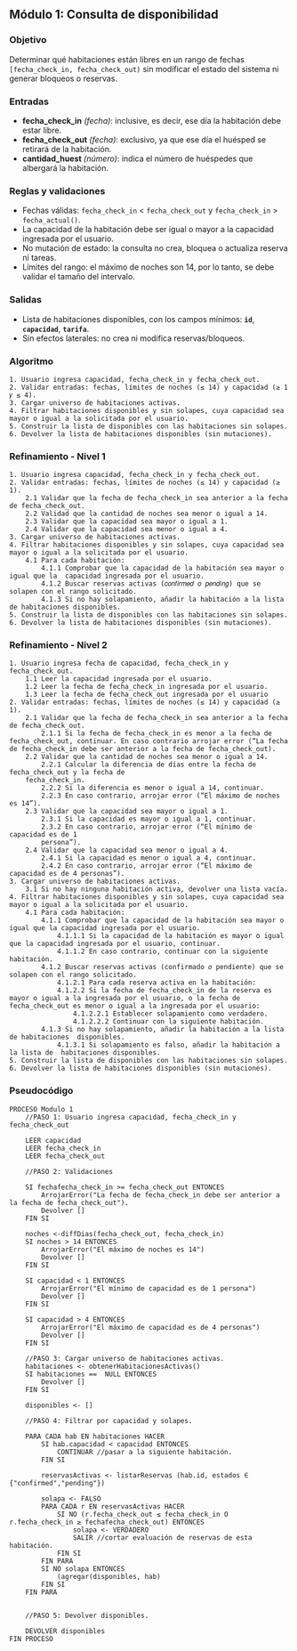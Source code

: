 ## Módulo 1: Consulta de disponibilidad

### Objetivo

Determinar qué habitaciones están libres en un rango de fechas `[fecha_check_in, fecha_check_out)` sin modificar el estado del sistema ni generar bloqueos o reservas.

### Entradas

- **fecha_check_in** _(fecha)_: inclusive, es decir, ese día la habitación debe estar libre.
- **fecha_check_out** _(fecha)_: exclusivo, ya que ese día el huésped se retirará de la habitación.
- **cantidad_huest** _(número)_: indica el número de huéspedes que albergará la habitación.

### Reglas y validaciones

- Fechas válidas: `fecha_check_in` < `fecha_check_out` y `fecha_check_in` > `fecha_actual()`. 
- La capacidad de la habitación debe ser igual o mayor a la capacidad ingresada por el usuario.
- No mutación de estado: la consulta no crea, bloquea o actualiza reserva ni tareas. 
- Límites del rango: el máximo de noches son 14, por lo tanto, se debe validar el tamaño del intervalo. 

### Salidas

- Lista de habitaciones disponibles, con los campos mínimos: **`id`**, **`capacidad`**, **`tarifa`**.
- Sin efectos laterales: no crea ni modifica reservas/bloqueos.

### Algoritmo

```text
1. Usuario ingresa capacidad, fecha_check_in y fecha_check_out. 
2. Validar entradas: fechas, límites de noches (≤ 14) y capacidad (≥ 1 𝑦 ≤ 4). 
3. Cargar universo de habitaciones activas. 
4. Filtrar habitaciones disponibles y sin solapes, cuya capacidad sea mayor o igual a la solicitada por el usuario. 
5. Construir la lista de disponibles con las habitaciones sin solapes.
6. Devolver la lista de habitaciones disponibles (sin mutaciones).
```

### Refinamiento - Nivel 1

```text
1. Usuario ingresa capacidad, fecha_check_in y fecha_check_out. 
2. Validar entradas: fechas, límites de noches (≤ 14) y capacidad (≥ 1). 
    2.1 Validar que la fecha de fecha_check_in sea anterior a la fecha de fecha_check_out. 
    2.2 Validad que la cantidad de noches sea menor o igual a 14. 
    2.3 Validar que la capacidad sea mayor o igual a 1. 
    2.4 Validar que la capacidad sea menor o igual a 4. 
3. Cargar universo de habitaciones activas. 
4. Filtrar habitaciones disponibles y sin solapes, cuya capacidad sea mayor o igual a la solicitada por el usuario. 
    4.1 Para cada habitación: 
        4.1.1 Comprobar que la capacidad de la habitación sea mayor o igual que la  capacidad ingresada por el usuario. 
        4.1.2 Buscar reservas activas (𝑐𝑜𝑛𝑓𝑖𝑟𝑚𝑒𝑑 𝑜 𝑝𝑒𝑛𝑑𝑖𝑛𝑔) que se solapen con el rango solicitado.
        4.1.3 Si no hay solapamiento, añadir la habitación a la lista de habitaciones disponibles. 
5. Construir la lista de disponibles con las habitaciones sin solapes. 
6. Devolver la lista de habitaciones disponibles (sin mutaciones).
```

### Refinamiento - Nivel 2

```text
1. Usuario ingresa fecha de capacidad, fecha_check_in y fecha_check_out. 
    1.1 Leer la capacidad ingresada por el usuario. 
    1.2 Leer la fecha de fecha_check_in ingresada por el usuario. 
    1.3 Leer la fecha de fecha_check_out ingresada por el usuario
2. Validar entradas: fechas, límites de noches (≤ 14) y capacidad (≥ 1). 
    2.1 Validar que la fecha de fecha_check_in sea anterior a la fecha de fecha_check_out. 
        2.1.1 Si la fecha de fecha_check_in es menor a la fecha de fecha_check_out, continuar. En caso contrario arrojar error (“La fecha de fecha_check_in debe ser anterior a la fecha de fecha_check_out). 
    2.2 Validar que la cantidad de noches sea menor o igual a 14. 
        2.2.1 Calcular la diferencia de días entre la fecha de fecha_check_out y la fecha de 
    fecha_check_in. 
        2.2.2 Si la diferencia es menor o igual a 14, continuar.  
        2.2.3 En caso contrario, arrojar error (“El máximo de noches es 14”). 
    2.3 Validar que la capacidad sea mayor o igual a 1. 
        2.3.1 Si la capacidad es mayor o igual a 1, continuar.  
        2.3.2 En caso contrario, arrojar error (“El mínimo de capacidad es de 1 
        persona”). 
    2.4 Validar que la capacidad sea menor o igual a 4. 
        2.4.1 Si la capacidad es menor o igual a 4, continuar.  
        2.4.2 En caso contrario, arrojar error (“El máximo de capacidad es de 4 personas”). 
3. Cargar universo de habitaciones activas. 
    3.1 Si no hay ninguna habitación activa, devolver una lista vacía. 
4. Filtrar habitaciones disponibles y sin solapes, cuya capacidad sea mayor o igual a la solicitada por el usuario. 
    4.1 Para cada habitación: 
        4.1.1 Comprobar que la capacidad de la habitación sea mayor o igual que la capacidad ingresada por el usuario.
            4.1.1.1 Si la capacidad de la habitación es mayor o igual que la capacidad ingresada por el usuario, continuar.  
            4.1.1.2 En caso contrario, continuar con la siguiente habitación. 
        4.1.2 Buscar reservas activas (confirmado 𝑜 pendiente) que se solapen con el rango solicitado. 
            4.1.2.1 Para cada reserva activa en la habitación: 
            4.1.2.2 Si la fecha de fecha_check_in de la reserva es mayor o igual a la ingresada por el usuario, o la fecha de fecha_check_out es menor o igual a la ingresada por el usuario: 
                4.1.2.2.1 Establecer solapamiento como verdadero. 
                4.1.2.2.2 Continuar con la siguiente habitación. 
        4.1.3 Si no hay solapamiento, añadir la habitación a la lista de habitaciones  disponibles. 
            4.1.3.1 Si solapamiento es falso, añadir la habitación a la lista de  habitaciones disponibles. 
5. Construir la lista de disponibles con las habitaciones sin solapes. 
6. Devolver la lista de habitaciones disponibles (sin mutaciones).
```
### Pseudocódigo

```pseudo
PROCESO Modulo 1
	//PASO 1: Usuario ingresa capacidad, fecha_check_in y fecha_check_out

	LEER capacidad
	LEER fecha_check_in
	LEER fecha_check_out

	//PASO 2: Validaciones

	SI fechafecha_check_in >= fecha_check_out ENTONCES
		ArrojarError("La fecha de fecha_check_in debe ser anterior a la fecha de fecha_check_out").
		Devolver []
	FIN SI

	noches <-diffDias(fecha_check_out, fecha_check_in)
	SI noches > 14 ENTONCES
		ArrojarError("El máximo de noches es 14")
		Devolver []
	FIN SI

	SI capacidad < 1 ENTONCES
		ArrojarError("El mínimo de capacidad es de 1 persona")
		Devolver []
	FIN SI

	SI capacidad > 4 ENTONCES
		ArrojarError("El máximo de capacidad es de 4 personas")
		Devolver []
	FIN SI 

	//PASO 3: Cargar universo de habitaciones activas.
	habitaciones <- obtenerHabitacionesActivas()
	SI habitaciones ==  NULL ENTONCES
		Devolver []
	FIN SI

	disponibles <- []

	//PASO 4: Filtrar por capacidad y solapes.

	PARA CADA hab EN habitaciones HACER
		SI hab.capacidad < capacidad ENTONCES
			CONTINUAR //pasar a la siguiente habitación.
		FIN SI

		reservasActivas <- listarReservas (hab.id, estados ∈ {"confirmed","pending"})

		solapa <- FALSO
		PARA CADA r EN reservasActivas HACER
			SI NO (r.fecha_check_out ≤ fecha_check_in O r.fecha_check_in ≥ fechafecha_check_out) ENTONCES
				solapa <- VERDADERO
				SALIR //cortar evaluación de reservas de esta habitación.
			FIN SI
		FIN PARA
		SI NO solapa ENTONCES
			(agregar(disponibles, hab)
		FIN SI
	FIN PARA


	//PASO 5: Devolver disponibles.

	DEVOLVER disponibles
FIN PROCESO
```
